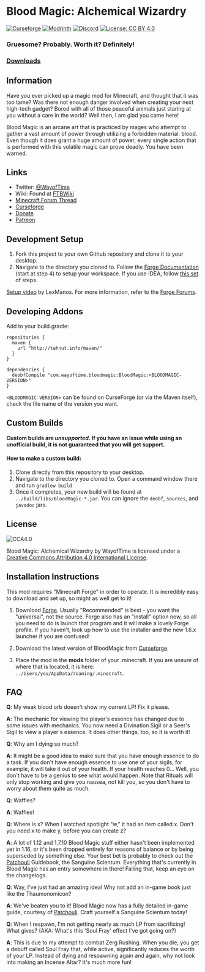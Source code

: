 # Blood Magic: Alchemical Wizardry 
[![Curseforge](https://img.shields.io/curseforge/dt/224791.svg?style=for-the-badge&label=Curseforge&logo=curseforge&color=f16436)](https://minecraft.curseforge.com/projects/blood-magic)
[![Modrinth](https://img.shields.io/modrinth/dt/PbNc6qBY.svg?style=for-the-badge&label=Modrinth&logo=modrinth&color=1bd96a)](https://modrinth.com/mod/blood-magic)
[![Discord](https://img.shields.io/discord/259683256348311552.svg?style=for-the-badge&label=Discord&logo=discord&color=404eed)](https://discord.gg/VtNrGrs)
[![License: CC BY 4.0](https://img.shields.io/badge/License-CC_BY_4.0-lightgrey.svg?style=for-the-badge)](https://creativecommons.org/licenses/by/4.0/)
### Gruesome? Probably. Worth it? Definitely!
### [Downloads](http://minecraft.curseforge.com/projects/blood-magic/files)

## Information

Have you ever picked up a magic mod for Minecraft, and thought that it was too tame? Was there not enough danger involved when creating your next high-tech gadget? Bored with all of those peaceful animals just staring at you without a care in the world? Well then, I am glad you came here!

Blood Magic is an arcane art that is practiced by mages who attempt to gather a vast amount of power through utilizing a forbidden material: blood. Even though it does grant a huge amount of power, every single action that is performed with this volatile magic can prove deadly. You have been warned.

## Links
* Twitter: [@WayofTime](https://twitter.com/WayofTime)
* Wiki: Found at [FTBWiki](http://ftbwiki.org/Blood_Magic)
* [Minecraft Forum Thread](http://www.minecraftforum.net/forums/mapping-and-modding/minecraft-mods/1290532-bm)
* [Curseforge](http://minecraft.curseforge.com/projects/blood-magic)
* [Donate](https://www.paypal.com/cgi-bin/webscr?cmd=_s-xclick&hosted_button_id=J7SNY7L82PQ82)
* [Patreon](https://www.patreon.com/BloodMagic)

## Development Setup

1. Fork this project to your own Github repository and clone it to your desktop.
2. Navigate to the directory you cloned to. Follow the [Forge Documentation](https://docs.minecraftforge.net/en/latest/gettingstarted/#from-zero-to-modding) (start at step 4) to setup your workspace. If you use IDEA, follow [this set](http://mcforge.readthedocs.io/en/latest/gettingstarted/#terminal-free-intellij-idea-configuration) of steps.

[Setup video](https://www.youtube.com/watch?v=8VEdtQLuLO0&feature=youtu.be) by LexManos. For more information, refer to the [Forge Forums](http://www.minecraftforge.net/forum/index.php/topic,14048.0.html).


## Developing Addons

Add to your build.gradle:

    repositories {
      maven {
        url "http://tehnut.info/maven/"
      }
    }

    dependencies {
      deobfCompile "com.wayoftime.bloodmagic:BloodMagic:<BLOODMAGIC-VERSION>"
    }
    
`<BLOODMAGIC-VERSION>` can be found on CurseForge (or via the Maven itself), check the file name of the version you want.

## Custom Builds

**Custom builds are *unsupported*. If you have an issue while using an unofficial build, it is not guaranteed that you will get support.**

#### How to make a custom build:

1. Clone directly from this repository to your desktop.
2. Navigate to the directory you cloned to. Open a command window there and run `gradlew build`
3. Once it completes, your new build will be found at `../build/libs/BloodMagic-*.jar`. You can ignore the `deobf`, `sources`, and `javadoc` jars.

## License

![CCA4.0](https://licensebuttons.net/l/by/4.0/88x31.png)

Blood Magic: Alchemical Wizardry by WayofTime is licensed under a [Creative Commons Attribution 4.0 International License](http://creativecommons.org/licenses/by/4.0/).

## Installation Instructions

This mod requires "Minecraft Forge" in order to operate. It is incredibly easy to download and set up, so might as well get to it!

1. Download [Forge](http://files.minecraftforge.net/). Usually "Recommended" is best - you want the "universal", not the source. Forge also has an "install" option now, so all you need to do is launch that program and it will make a lovely Forge profile. If you haven't, look up how to use the installer and the new 1.6.x launcher if you are confused!

2. Download the latest version of BloodMagic from [Curseforge](http://minecraft.curseforge.com/mc-mods/224791-blood-magic).

3. Place the mod in the **mods** folder of your .minecraft. If you are unsure of where that is located, it is here: `../Users/you/AppData/roaming/.minecraft`.

## FAQ

**Q**: My weak blood orb doesn't show my current LP! Fix it please.

**A**: The mechanic for viewing the player's essence has changed due to some issues with mechanics. You now need a Divination Sigil or a Seer's Sigil to view a player's essence. It does other things, too, so it is worth it!

**Q**: Why am I dying so much?

**A**: It might be a good idea to make sure that you have enough essence to do a task. If you don't have enough essence to use one of your sigils, for example, it will take it out of your health. If your health reaches 0... Well, you don't have to be a genius to see what would happen. Note that Rituals will only stop working and give you nausea, not kill you, so you don't have to worry about them quite as much.

**Q**: Waffles?

**A**: Waffles!

**Q**: Where is x? When I watched spotlight "w," it had an item called x. Don't you need x to make y, before you can create z?

**A**: A lot of 1.12 and 1.7.10 Blood Magic stuff either hasn't been implemented yet in 1.16, or it's been dropped entirely for reasons of balance or by being superseded by something else. Your best bet is probably to check out the [Patchouli](https://www.curseforge.com/minecraft/mc-mods/patchouli) Guidebook, the Sanguine Scientum. Everything that's currently in Blood Magic has an entry somewhere in there! Failing that, keep an eye on the changelogs. 

**Q**: Way, I've just had an amazing idea! Why not add an in-game book just like the Thaumonomicon?

**A**: We've beaten you to it! Blood Magic now has a fully detailed in-game guide, courtesy of [Patchouli](https://www.curseforge.com/minecraft/mc-mods/patchouli). Craft yourself a Sanguine Scientum today! 

**Q**: When I respawn, I'm not getting nearly as much LP from sacrificing! What gives? (AKA: What's this 'Soul Fray' effect I've got going on?)

**A**: This is due to my attempt to combat Zerg Rushing. When you die, you get a debuff called Soul Fray that, while active, significantly reduces the worth of your LP. Instead of dying and respawning again and again, why not look into making an Incense Altar? It's much more fun! 
